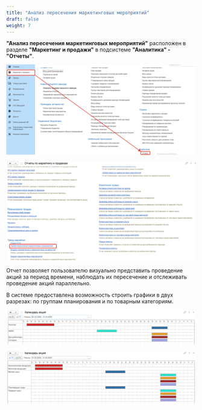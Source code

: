 ```yaml
---
title: "Анализ пересечения маркетинговых мероприятий"
draft: false
weight: 7
---
```


**"Анализ пересечения маркетинговых мероприятий"** расположен в разделе **"Маркетинг и продажи"** в подсистеме **"Аналитика" - "Отчеты"**.

[![1][1]][1]

[![2][2]][2]

Отчет позволяет пользователю визуально представить проведение акций за период времени, наблюдать их пересечение и отслеживать проведение акций параллельно.

В системе предоставлена возможность строить графики в двух разрезах: по группам планирования и по товарным категориям.

[![3][3]][3]

[![4][4]][4]

[1]: 1.png
[2]: 2.png
[3]: 3.png
[4]: 4.png
